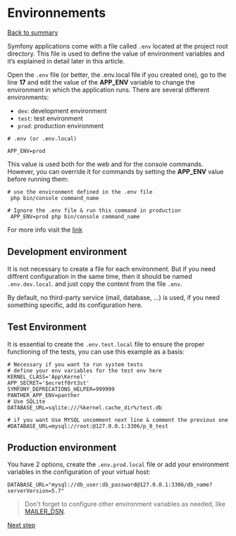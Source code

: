# Environnements

[Back to summary](../index.md)

Symfony applications come with a file called ``.env`` located at the project root directory. This file is used to define the value of environment variables and it’s explained in detail later in this article.

Open the ``.env`` file (or better, the .env.local file if you created one), go to the line **17** and edit the value of the **APP_ENV** variable to change the environment in which the application runs. There are several different environments:
* `dev`: development environment
* `test`: test environment
* `prod`: production environment

```dotenv
# .env (or .env.local)

APP_ENV=prod
```

This value is used both for the web and for the console commands. However, you can override it for commands by setting the **APP_ENV** value before running them:

```dotenv
# use the environment defined in the .env file
 php bin/console command_name

# Ignore the .env file & run this command in production
 APP_ENV=prod php bin/console command_name
```
For more info visit the [link](https://symfony.com/doc/4.4/configuration.html#configuration-environments "Environments configuration")

## Development environment
It is not necessary to create a file for each environment. But if you need diffrent configuration in the same time, then it should be named `.env.dev.local`. and just copy the content from the file ``.env``.

By default, no third-party service (mail, database, ...) is used, if you need something specific, add its configuration here.

## Test Environment
It is essential to create the `.env.test.local` file to ensure the proper functioning of the tests, you can use this example as a basis:
```dotenv
# Necessary if you want to run system tests
# define your env variables for the test env here
KERNEL_CLASS='App\Kernel'
APP_SECRET='$ecretf0rt3st'
SYMFONY_DEPRECATIONS_HELPER=999999
PANTHER_APP_ENV=panther
# Use SQLite
DATABASE_URL=sqlite:///%kernel.cache_dir%/test.db

# if you want Use MYSQL uncomment next line & comment the previous one
#DATABASE_URL=mysql://root:@127.0.0.1:3306/p_8_test
```

## Production environment
You have 2 options, create the `.env.prod.local` file or add your environment variables in the configuration of your virtual host:
```dotenv
DATABASE_URL="mysql://db_user:db_password@127.0.0.1:3306/db_name?serverVersion=5.7"
```

>Don't forget to configure other environment variables as needed, like [MAILER_DSN](https://symfony.com/doc/4.4/mailer.html "Sending Emails with Mailer").

[Next step](try_application.html "Try the application")